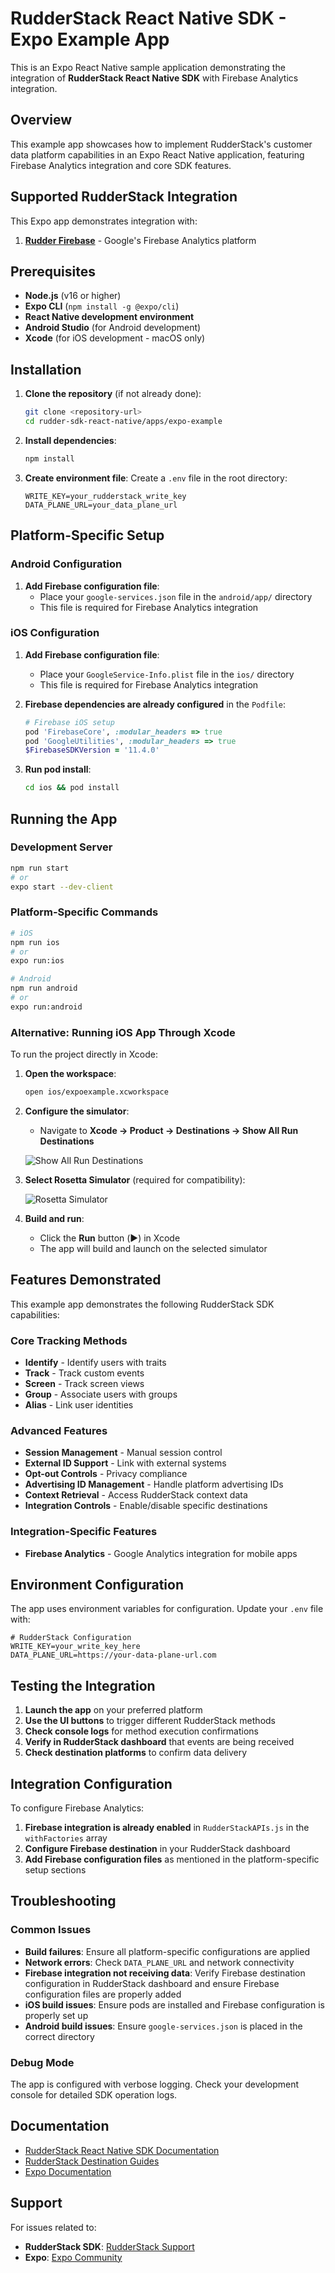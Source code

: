 # RudderStack React Native SDK - Expo Example App

This is an Expo React Native sample application demonstrating the integration of **RudderStack React Native SDK** with Firebase Analytics integration.

## Overview

This example app showcases how to implement RudderStack's customer data platform capabilities in an Expo React Native application, featuring Firebase Analytics integration and core SDK features.

## Supported RudderStack Integration

This Expo app demonstrates integration with:

1. **[Rudder Firebase](https://www.rudderstack.com/docs/destinations/streaming-destinations/firebase/)** - Google's Firebase Analytics platform

## Prerequisites

- **Node.js** (v16 or higher)
- **Expo CLI** (`npm install -g @expo/cli`)
- **React Native development environment**
- **Android Studio** (for Android development)
- **Xcode** (for iOS development - macOS only)

## Installation

1. **Clone the repository** (if not already done):

   ```bash
   git clone <repository-url>
   cd rudder-sdk-react-native/apps/expo-example
   ```

2. **Install dependencies**:

   ```bash
   npm install
   ```

3. **Create environment file**:
   Create a `.env` file in the root directory:
   ```env
   WRITE_KEY=your_rudderstack_write_key
   DATA_PLANE_URL=your_data_plane_url
   ```

## Platform-Specific Setup

### Android Configuration

1. **Add Firebase configuration file**:
   - Place your `google-services.json` file in the `android/app/` directory
   - This file is required for Firebase Analytics integration

### iOS Configuration

1. **Add Firebase configuration file**:
   - Place your `GoogleService-Info.plist` file in the `ios/` directory
   - This file is required for Firebase Analytics integration

2. **Firebase dependencies are already configured** in the `Podfile`:

   ```ruby
   # Firebase iOS setup
   pod 'FirebaseCore', :modular_headers => true
   pod 'GoogleUtilities', :modular_headers => true
   $FirebaseSDKVersion = '11.4.0'
   ```

3. **Run pod install**:
   ```bash
   cd ios && pod install
   ```

## Running the App

### Development Server

```bash
npm run start
# or
expo start --dev-client
```

### Platform-Specific Commands

```bash
# iOS
npm run ios
# or
expo run:ios

# Android
npm run android
# or
expo run:android
```

### Alternative: Running iOS App Through Xcode

To run the project directly in Xcode:

1. **Open the workspace**:

   ```bash
   open ios/expoexample.xcworkspace
   ```

2. **Configure the simulator**:

   - Navigate to **Xcode → Product → Destinations → Show All Run Destinations**

   ![Show All Run Destinations](screenshots/show-all-run-destinations.png)

3. **Select Rosetta Simulator** (required for compatibility):

   ![Rosetta Simulator](screenshots/rosetta-simulator.png)

4. **Build and run**:
   - Click the **Run** button (▶️) in Xcode
   - The app will build and launch on the selected simulator

## Features Demonstrated

This example app demonstrates the following RudderStack SDK capabilities:

### Core Tracking Methods

- **Identify** - Identify users with traits
- **Track** - Track custom events
- **Screen** - Track screen views
- **Group** - Associate users with groups
- **Alias** - Link user identities

### Advanced Features

- **Session Management** - Manual session control
- **External ID Support** - Link with external systems
- **Opt-out Controls** - Privacy compliance
- **Advertising ID Management** - Handle platform advertising IDs
- **Context Retrieval** - Access RudderStack context data
- **Integration Controls** - Enable/disable specific destinations

### Integration-Specific Features

- **Firebase Analytics** - Google Analytics integration for mobile apps

## Environment Configuration

The app uses environment variables for configuration. Update your `.env` file with:

```env
# RudderStack Configuration
WRITE_KEY=your_write_key_here
DATA_PLANE_URL=https://your-data-plane-url.com
```

## Testing the Integration

1. **Launch the app** on your preferred platform
2. **Use the UI buttons** to trigger different RudderStack methods
3. **Check console logs** for method execution confirmations
4. **Verify in RudderStack dashboard** that events are being received
5. **Check destination platforms** to confirm data delivery

## Integration Configuration

To configure Firebase Analytics:

1. **Firebase integration is already enabled** in `RudderStackAPIs.js` in the `withFactories` array
2. **Configure Firebase destination** in your RudderStack dashboard
3. **Add Firebase configuration files** as mentioned in the platform-specific setup sections

## Troubleshooting

### Common Issues

- **Build failures**: Ensure all platform-specific configurations are applied
- **Network errors**: Check `DATA_PLANE_URL` and network connectivity
- **Firebase integration not receiving data**: Verify Firebase destination configuration in RudderStack dashboard and ensure Firebase configuration files are properly added
- **iOS build issues**: Ensure pods are installed and Firebase configuration is properly set up
- **Android build issues**: Ensure `google-services.json` is placed in the correct directory

### Debug Mode

The app is configured with verbose logging. Check your development console for detailed SDK operation logs.

## Documentation

- [RudderStack React Native SDK Documentation](https://rudderstack.com/docs/sources/event-streams/sdks/rudderstack-react-native-sdk/)
- [RudderStack Destination Guides](https://rudderstack.com/docs/destinations/)
- [Expo Documentation](https://docs.expo.dev/)

## Support

For issues related to:

- **RudderStack SDK**: [RudderStack Support](https://rudderstack.com/contact/)
- **Expo**: [Expo Community](https://expo.dev/community)
